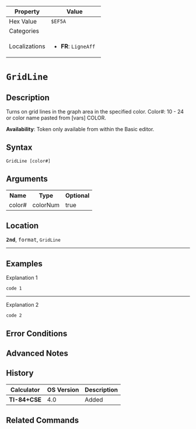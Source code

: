| Property      | Value |
|---------------|-------|
| Hex Value     | `$EF5A`|
| Categories    | <ul></ul> |
| Localizations | <ul><li><b>FR</b>: `LigneAff `</li></ul> |

# `GridLine `

## Description
Turns on grid lines in the graph area in the specified color.
Color#: 10 - 24 or color name pasted from [vars] COLOR.


<b>Availability</b>: Token only available from within the Basic editor.

## Syntax
`GridLine [color#]`

## Arguments
<table>
<tr><th>Name</th><th>Type</th><th>Optional</th></tr>

<tr><td>color#</td><td>colorNum</td><td>true</td></tr>

</table>

## Location
<tt><kbd><b>2nd</b></kbd></tt>, <kbd>format</kbd>, `GridLine`
<hr>

## Examples

Explanation 1
```ti-basic
code 1
```
---
Explanation 2
```ti-basic
code 2
```

## Error Conditions


## Advanced Notes


## History
| Calculator | OS Version | Description |
|------------|------------|-------------|
| <b>TI-84+CSE</b> | 4.0 | Added

## Related Commands

    